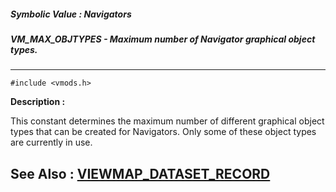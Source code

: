 ##### Symbolic Value : Navigators
##### VM_MAX_OBJTYPES - Maximum number of Navigator graphical object types.
---
```
#include <vmods.h>
```
**Description :**

This constant determines the maximum number of different graphical object types 
that can be created for Navigators.  Only some of these object types are 
currently in use.

**See Also :**
[VIEWMAP_DATASET_RECORD](/domino-c-api-docs/reference/Data/VIEWMAP_DATASET_RECORD)
---
